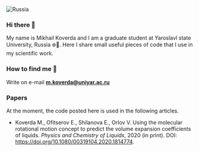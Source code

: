 ![Russia](logo.jpg)

### Hi there 👋

My name is Mikhail Koverda and I am a graduate student at Yaroslavl state University, Russia ❄️🥶. Here I share small useful pieces of code that I use in my scientific work.

### How to find me 🌿

Write on e-mail **m.koverda@uniyar.ac.ru**

### Papers

At the moment, the code posted here is used in the following articles.

- Koverda M., Ofitserov E., Shilanova E., Orlov V. Using the molecular rotational motion concept to predict the volume expansion coefficients of liquids. *Physics and Chemistry of Liquids*, 2020 (in print). DOI: https://doi.org/10.1080/00319104.2020.1814774.
